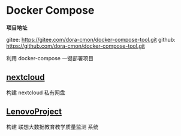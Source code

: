 # Docker Compose

**项目地址**

gitee: https://gitee.com/dora-cmon/docker-compose-tool.git
github: https://github.com/dora-cmon/docker-compose-tool.git

利用 docker-compose 一键部署项目

## [nextcloud](nextcloud/README.md)

构建 nextcloud 私有网盘

## [LenovoProject](LenovoProject/README.md)

构建 联想大数据教育教学质量监测 系统
